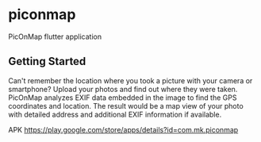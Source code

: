 # piconmap

PicOnMap flutter application

## Getting Started

Can't remember the location where you took a picture with your camera or smartphone? 
Upload your photos and find out where they were taken. 
PicOnMap analyzes EXIF data embedded in the image to find the GPS coordinates and location. 
The result would be a map view of your photo with detailed address and additional EXIF information if available.

APK
https://play.google.com/store/apps/details?id=com.mk.piconmap
